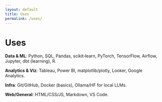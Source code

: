 ```yaml
---
layout: default
title: Uses
permalink: /uses/
---
```

# Uses

**Data & ML**: Python, SQL, Pandas, scikit‑learn, PyTorch, TensorFlow, Airflow, Jupyter, dbt (learning), R.

**Analytics & Viz**: Tableau, Power BI, matplotlib/plotly, Looker, Google Analytics.

**Infra**: Git/GitHub, Docker (basics), Ollama/HF for local LLMs.

**Web/General**: HTML/CSS/JS, Markdown, VS Code.
